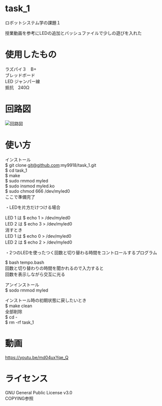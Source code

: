 # task_1
ロボットシステム学の課題１

授業動画を参考にLEDの追加とバッシュファイルで少しの遊びを入れた

# 使用したもの
ラズパイ３　B+   
ブレッドボード  
LED ジャンパー線  
抵抗　240Ω  
  
# 回路図  
![回路図](https://user-images.githubusercontent.com/95160686/146348393-3543b2cd-0b34-4897-8859-3f2edefb98ff.png)
# 使い方
インストール  
$ git clone git@github.com:my9918/task_1.git  
$ cd task_1  
$ make   
$ sudo rmmod myled    
$ sudo insmod myled.ko  
$ sudo chmod 666 /dev/myled0  
ここで準備完了  
  
    
 ・LEDを片方だけつける場合
 
LED 1 は $ echo 1 > /dev/myled0  
LED 2 は $ echo 3 > /dev/myled0    
消すとき  
LED 1 は $ echo 0 > /dev/myled0  
LED 2 は $ echo 2 > /dev/myled0      
  
  
 ・2つのLEDを使ったつく回数と切り替わる時間をコントロールするプログラム  
      
$ bash tempo.bash  
回数と切り替わりの時間を聞かれるので入力すると  
回数を表示しながら交互に光る  
  
    
アンインストール  
$ sodo rmmod myled  
    
インストール時の初期状態に戻したいとき  
$ make clean  
全部削除  
$ cd -  
$ rm -rf task_1  

  
  
# 動画
https://youtu.be/md04uxYqe_Q

# ライセンス  
GNU General Public License v3.0  
COPYING参照  
